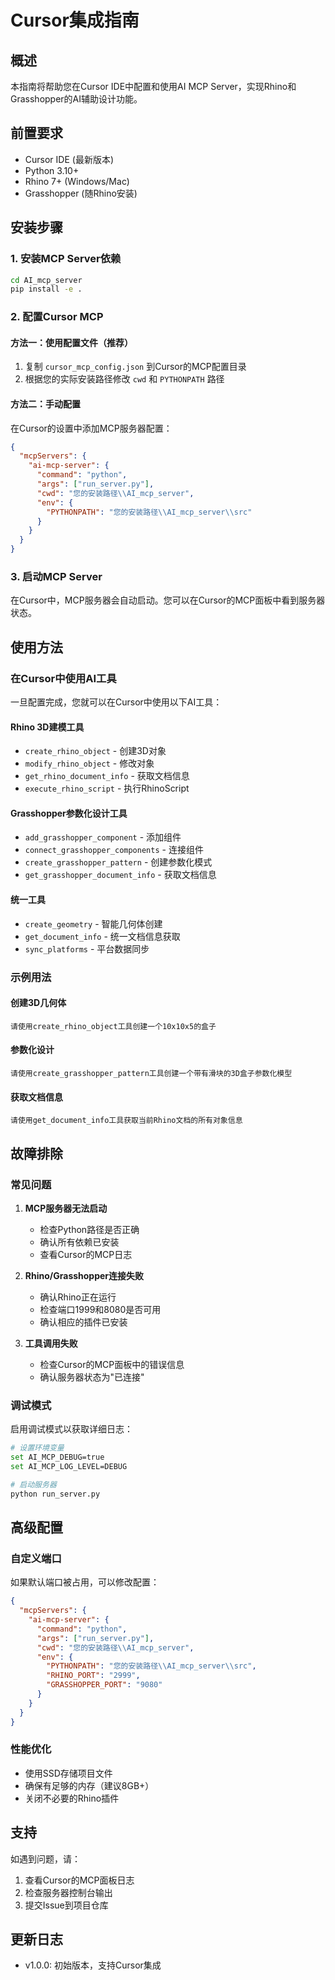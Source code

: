 # Cursor集成指南

## 概述

本指南将帮助您在Cursor IDE中配置和使用AI MCP Server，实现Rhino和Grasshopper的AI辅助设计功能。

## 前置要求

- Cursor IDE (最新版本)
- Python 3.10+
- Rhino 7+ (Windows/Mac)
- Grasshopper (随Rhino安装)

## 安装步骤

### 1. 安装MCP Server依赖

```bash
cd AI_mcp_server
pip install -e .
```

### 2. 配置Cursor MCP

#### 方法一：使用配置文件（推荐）

1. 复制 `cursor_mcp_config.json` 到Cursor的MCP配置目录
2. 根据您的实际安装路径修改 `cwd` 和 `PYTHONPATH` 路径

#### 方法二：手动配置

在Cursor的设置中添加MCP服务器配置：

```json
{
  "mcpServers": {
    "ai-mcp-server": {
      "command": "python",
      "args": ["run_server.py"],
      "cwd": "您的安装路径\\AI_mcp_server",
      "env": {
        "PYTHONPATH": "您的安装路径\\AI_mcp_server\\src"
      }
    }
  }
}
```

### 3. 启动MCP Server

在Cursor中，MCP服务器会自动启动。您可以在Cursor的MCP面板中看到服务器状态。

## 使用方法

### 在Cursor中使用AI工具

一旦配置完成，您就可以在Cursor中使用以下AI工具：

#### Rhino 3D建模工具
- `create_rhino_object` - 创建3D对象
- `modify_rhino_object` - 修改对象
- `get_rhino_document_info` - 获取文档信息
- `execute_rhino_script` - 执行RhinoScript

#### Grasshopper参数化设计工具
- `add_grasshopper_component` - 添加组件
- `connect_grasshopper_components` - 连接组件
- `create_grasshopper_pattern` - 创建参数化模式
- `get_grasshopper_document_info` - 获取文档信息

#### 统一工具
- `create_geometry` - 智能几何体创建
- `get_document_info` - 统一文档信息获取
- `sync_platforms` - 平台数据同步

### 示例用法

#### 创建3D几何体
```
请使用create_rhino_object工具创建一个10x10x5的盒子
```

#### 参数化设计
```
请使用create_grasshopper_pattern工具创建一个带有滑块的3D盒子参数化模型
```

#### 获取文档信息
```
请使用get_document_info工具获取当前Rhino文档的所有对象信息
```

## 故障排除

### 常见问题

1. **MCP服务器无法启动**
   - 检查Python路径是否正确
   - 确认所有依赖已安装
   - 查看Cursor的MCP日志

2. **Rhino/Grasshopper连接失败**
   - 确认Rhino正在运行
   - 检查端口1999和8080是否可用
   - 确认相应的插件已安装

3. **工具调用失败**
   - 检查Cursor的MCP面板中的错误信息
   - 确认服务器状态为"已连接"

### 调试模式

启用调试模式以获取详细日志：

```bash
# 设置环境变量
set AI_MCP_DEBUG=true
set AI_MCP_LOG_LEVEL=DEBUG

# 启动服务器
python run_server.py
```

## 高级配置

### 自定义端口

如果默认端口被占用，可以修改配置：

```json
{
  "mcpServers": {
    "ai-mcp-server": {
      "command": "python",
      "args": ["run_server.py"],
      "cwd": "您的安装路径\\AI_mcp_server",
      "env": {
        "PYTHONPATH": "您的安装路径\\AI_mcp_server\\src",
        "RHINO_PORT": "2999",
        "GRASSHOPPER_PORT": "9080"
      }
    }
  }
}
```

### 性能优化

- 使用SSD存储项目文件
- 确保有足够的内存（建议8GB+）
- 关闭不必要的Rhino插件

## 支持

如遇到问题，请：

1. 查看Cursor的MCP面板日志
2. 检查服务器控制台输出
3. 提交Issue到项目仓库

## 更新日志

- v1.0.0: 初始版本，支持Cursor集成
